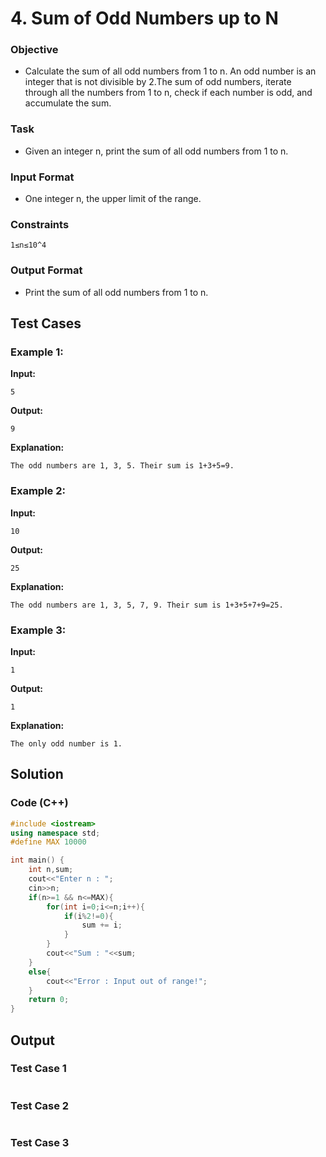 # **4. Sum of Odd Numbers up to N**

### Objective
 - Calculate the sum of all odd numbers from 1 to n. An odd number is an integer that is not
divisible by 2.The sum of odd numbers, iterate through all the numbers from 1 to n, check if
each number is odd, and accumulate the sum.

### Task
 - Given an integer n, print the sum of all odd numbers from 1 to n.
   
### Input Format
 - One integer n, the upper limit of the range.

### Constraints
```
1≤n≤10^4
```

### Output Format
 - Print the sum of all odd numbers from 1 to n.
 
## Test Cases
### Example 1:

**Input:**
```
5
```
**Output:**
```
9
```

**Explanation:**
```
The odd numbers are 1, 3, 5. Their sum is 1+3+5=9.
```
### Example 2:
**Input:**
```
10
```
**Output:**
```
25
```
**Explanation:**
```
The odd numbers are 1, 3, 5, 7, 9. Their sum is 1+3+5+7+9=25.
```
### Example 3:
**Input:**
```
1
```
**Output:**
```
1
```
**Explanation:**
```
The only odd number is 1.
```
## Solution
### Code (C++)
```cpp
#include <iostream>
using namespace std;
#define MAX 10000

int main() {
    int n,sum;
    cout<<"Enter n : ";
    cin>>n;
    if(n>=1 && n<=MAX){
        for(int i=0;i<=n;i++){
            if(i%2!=0){
                sum += i;
            }
        }
        cout<<"Sum : "<<sum;
    }
    else{
        cout<<"Error : Input out of range!";
    }
    return 0;
}
```
## Output
### Test Case 1
  <picture>
    <img alt="" src="">
  </picture>

### Test Case 2
<picture>
    <img alt="" src="">
  </picture>

### Test Case 3
<picture>
    <img alt="" src="">
  </picture>
